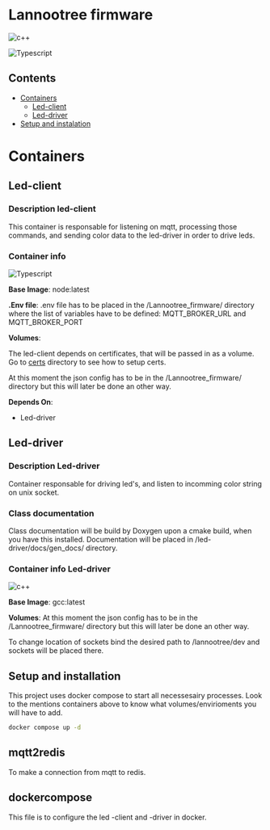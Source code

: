 # Lannootree firmware

![c++](https://img.shields.io/badge/C++-C++17-blue)

![Typescript](https://img.shields.io/badge/Typescript-4.8.x-blue)

## Contents

- [Containers](#containers)
  - [Led-client](#led-client)
  - [Led-driver](#led-driver)
- [Setup and instalation](#setup-and-installation)

# Containers

## Led-client

### Description led-client

This container is responsable for listening on mqtt, processing those commands, and sending color data to the led-driver in order to drive leds.

### Container info

![Typescript](https://img.shields.io/badge/Typescript-4.8.x-blue)

**Base Image**: node:latest

**.Env file**: .env file has to be placed in the /Lannootree_firmware/ directory where the list of variables have to be defined: MQTT_BROKER_URL and MQTT_BROKER_PORT

**Volumes**:

The led-client depends on certificates, that will be passed in as a volume.
Go to [certs](../certs/README.md) directory to see how to setup certs.

At this moment the json config has to be in the /Lannootree_firmware/ directory but this will later be done an other way.

**Depends On**:

- Led-driver

## Led-driver

### Description Led-driver

Container responsable for driving led's, and listen to incomming color string on unix socket.

### Class documentation

Class documentation will be build by Doxygen upon a cmake build, when you have this installed. Documentation will be placed in /led-driver/docs/gen_docs/ directory.

### Container info Led-driver

![c++](https://img.shields.io/badge/C++-C++17-blue)

**Base Image**: gcc:latest

**Volumes**:
At this moment the json config has to be in the /Lannootree_firmware/ directory but this will later be done an other way.

To change location of sockets bind the desired path to /lannootree/dev and sockets will be placed there.

## Setup and installation

This project uses docker compose to start all necessesairy processes. Look to the mentions containers above to know what volumes/envirioments you will have to add.

```bash
docker compose up -d
```

## mqtt2redis

To make a connection from mqtt to redis.

## dockercompose

This file is to configure the led -client and -driver in docker.
